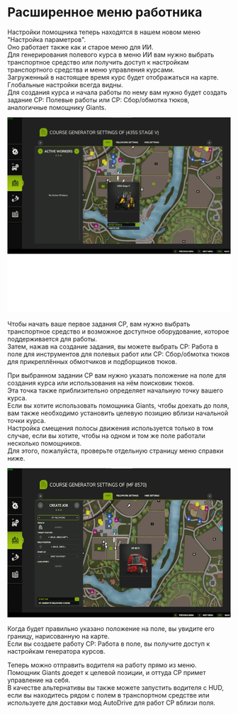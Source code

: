# Расширенное меню работника

  
Настройки помощника теперь находятся в нашем новом меню "Настройка параметров".  
Оно работает также как и старое меню для ИИ.  
Для генерирования полевого курса в меню ИИ вам нужно выбрать транспортное средство или получить доступ к настройкам транспортного средства и меню управления курсами.  
Загруженный в настоящее время курс будет отображаться на карте.  
Глобальные настройки всегда видны.  
Для создания курса и начала работы по нему вам нужно будет создать задание CP: Полевые работы или CP: Сбор/обмотка тюков, аналогичные помощнику Giants.  


![Image](../assets/images/startjobmenuhelp_0_0_1024_895.png)

  
Чтобы начать ваше первое задания CP, вам нужно выбрать транспортное средство и возможное доступное оборудование, которое поддерживается для работы.  
Затем, нажав на создание задания, вы можете выбрать CP: Работа в поле для инструментов для полевых работ или CP: Сбор/обмотка тюков для прикреплённых обмотчиков и подборщиков тюков.  


  
При выбранном задании CP вам нужно указать положение на поле для создания курса или использования на нём поисковик тюков.  
Эта точка также приблизительно определяет начальную точку вашего курса.  
Если вы хотите использовать помощника Giants, чтобы доехать до поля, вам также необходимо установить целевую позицию вблизи начальной точки курса.  
Настройка смещения полосы движения используется только в том случае, если вы хотите, чтобы на одном и том же поле работали несколько помощников.   
Для этого, пожалуйста, проверьте отдельную страницу меню справки ниже.  


![Image](../assets/images/readyjobmenuhelp_0_0_765_510.png)

  
Когда будет правильно указано положение на поле, вы увидите его границу, нарисованную на карте.  
Если вы создаете работу CP: Работа в поле, вы получите доступ к настройкам генератора курсов.   


  
Теперь можно отправить водителя на работу прямо из меню. Помощник Giants доедет к целевой позиции, и оттуда CP примет управление на себя.  
В качестве альтернативы вы также можете запустить водителя с HUD, если вы находитесь рядом с полем в транспортном средстве или используете для доставки мод AutoDrive для работ CP вблизи поля.  


